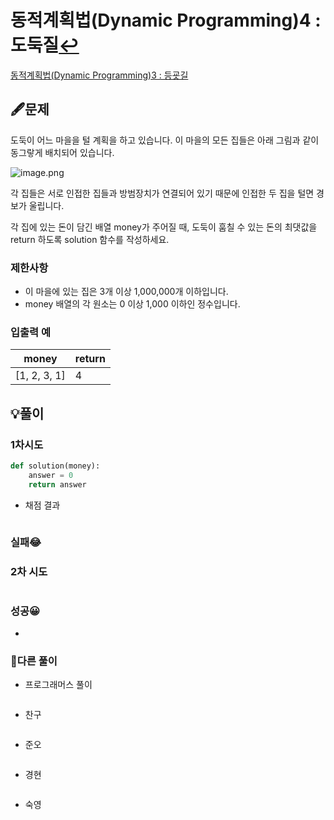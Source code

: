 # 동적계획법(Dynamic Programming)4 : 도둑질[↩](../programmers_practice)

[동적계획법(Dynamic Programming)3 : 등굣길](https://programmers.co.kr/learn/courses/30/lessons/43105)

## 🖋️문제

도둑이 어느 마을을 털 계획을 하고 있습니다. 이 마을의 모든 집들은 아래 그림과 같이 동그랗게 배치되어 있습니다.

![image.png](https://grepp-programmers.s3.amazonaws.com/files/ybm/e7dd4f51c3/a228c73d-1cbe-4d59-bb5d-833fd18d3382.png)

각 집들은 서로 인접한 집들과 방범장치가 연결되어 있기 때문에 인접한 두 집을 털면 경보가 울립니다.

각 집에 있는 돈이 담긴 배열 money가 주어질 때, 도둑이 훔칠 수 있는 돈의 최댓값을 return 하도록 solution 함수를 작성하세요.

### 제한사항

- 이 마을에 있는 집은 3개 이상 1,000,000개 이하입니다.
- money 배열의 각 원소는 0 이상 1,000 이하인 정수입니다.

### 입출력 예

| money        | return |
| ------------ | ------ |
| [1, 2, 3, 1] | 4      |

## 💡풀이

### 1차시도
```python
def solution(money):
    answer = 0
    return answer
```

* 채점 결과

```python

```

### 실패😂


### 2차 시도
```python

```
### 성공😀
* 


### 🤝다른 풀이

* 프로그래머스 풀이

```python

```

* 찬구

```java

```

* 준오

```python

```

* 경현

```java

```

* 숙영

```python

```


